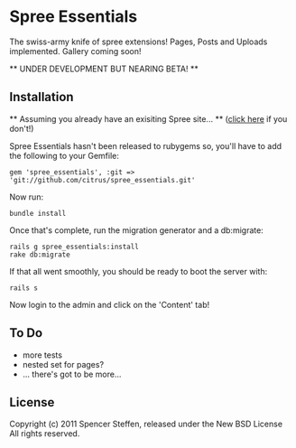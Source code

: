 Spree Essentials
================

The swiss-army knife of spree extensions! Pages, Posts and Uploads implemented. Gallery coming soon!

** UNDER DEVELOPMENT BUT NEARING BETA! **


Installation
------------

** Assuming you already have an exisiting Spree site... ** ([click here](http://spreecommerce.com/documentation/getting_started.html) if you don't!)

Spree Essentials hasn't been released to rubygems so, you'll have to add the following to your Gemfile:

    gem 'spree_essentials', :git => 'git://github.com/citrus/spree_essentials.git'
    
    
Now run:
    
    bundle install


Once that's complete, run the migration generator and a db:migrate:

    rails g spree_essentials:install
    rake db:migrate


If that all went smoothly, you should be ready to boot the server with:

    rails s


Now login to the admin and click on the 'Content' tab!



To Do
-----

* more tests
* nested set for pages?
* ... there's got to be more...


License
-------

Copyright (c) 2011 Spencer Steffen, released under the New BSD License All rights reserved.